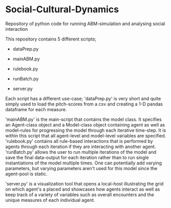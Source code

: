 # Social-Cultural-Dynamics
Repository of python code for running ABM-simulation and analysing social interaction

This repository contains 5 different scripts;
* dataPrep.py

* mainABM.py
* rulebook.py
* runBatch.py

* server.py

Each script has a different use-case;
'dataPrep.py' is very short and quite simply used to load the pitch-scores from a csv and creating a 1-D pandas dataframe for each measure.

'mainABM.py' is the main-script that contains the model class. It specifies an Agent-class object and a Model-class object containing agent as well as model-rules for progressing the model through each iterative time-step. It is within this script that all agent-level and model-level variables are specified.
'rulebook.py' contains all rule-based interactions that is performed by agents through each iteration if they are interacting with another agent.
'runBatch.py' allows the user to run multiple iterations of the model and save the final data-output for each iteration rather than to run single instantiations of the model multiple times. One can potentially add varying parameters, but varying parameters aren't used for this model since the agent-pool is static.

'server.py' is a visualization tool that opens a local-host illustrating the grid on which agent's a placed and showcases how agents interact as well as keep track of a variety of variables such as overall encounters and the unique measures of each individual agent.